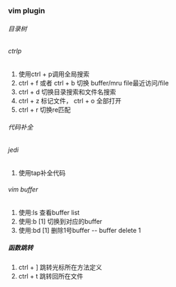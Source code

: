 ### vim plugin

###### 目录树
###### ctrlp
1. 使用ctrl + p调用全局搜索
2. ctrl + f 或者 ctrl + b 切换 buffer/mru file最近访问/file
3. ctrl + d 切换目录搜索和文件名搜索
4. ctrl + z 标记文件， ctrl + o 全部打开
5. ctrl + r 切换re匹配

###### 代码补全
###### jedi
1. 使用tap补全代码


###### vim buffer
1. 使用:ls 查看buffer list
2. 使用:b [1] 切换到对应的buffer
3. 使用:bd [1] 删除1号buffer -- buffer delete 1

##### 函数跳转
1. ctrl + ] 跳转光标所在方法定义
2. ctrl + t 跳转回所在文件


